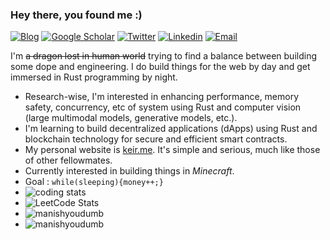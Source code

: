 ### Hey there, you found me :)

[![Blog](https://img.shields.io/badge/Blog-F0773A?style=flat-square&logo=firefox-browser&logoColor=white)](https://blog-keir.vercel.app)
[![Google Scholar](https://img.shields.io/badge/Google_Scholar-4284F3?style=flat-square&logo=googlescholar&logoColor=white)](https://scholar.google.com/citations?hl=en&user=NaXS1_4AAAAJ)
[![Twitter](https://img.shields.io/badge/Twitter-0F141A?style=flat-square&logo=x&logoColor=white)](https://twitter.com/manishyoudumb)
[![Linkedin](https://img.shields.io/badge/LinkedIn-0B65C2?style=flat-square&logo=linkedin&logoColor=white)](https://www.linkedin.com/in/mxnish)
[![Email](https://img.shields.io/badge/Email-EA4335?style=flat-square&logo=gmail&logoColor=white)](mailto:officiallymanishh@gmail.com)



I'm ~~a dragon lost in human world~~ trying to find a balance between building some dope and engineering. I do build things for the web by day and get immersed in Rust programming by night.

-  Research-wise, I'm interested in enhancing performance, memory safety, concurrency, etc of system using Rust and computer vision (large multimodal models, generative models, etc.).
-  I'm learning to build decentralized applications (dApps) using Rust and blockchain technology for secure and efficient smart contracts.
-  My personal website is [keir.me](https://keir.vercel.app). It's simple and serious, much like those of other fellowmates.
-  Currently interested in building things in *Minecraft*.
-  Goal : `while(sleeping){money++;}`
- ![coding stats](https://img.shields.io/endpoint?url=https://wakapi.dev/api/compat/shields/v1/egoist/interval:30_days&label=coding%20stats%20last%2030d&color=FF4136)
- ![LeetCode Stats](https://leetcard.jacoblin.cool/manishyoudumb?theme=dark&font=Noto%20Sans%20Math&ext=heatmap)
- <img src="https://github-readme-streak-stats.herokuapp.com/?user=manishyoudumb&theme=dark" alt="manishyoudumb"/>
- <img align="left" src="https://github-readme-stats.vercel.app/api/top-langs?username=manishyoudumb&show_icons=true&locale=en&layout=compact&theme=dark" alt="manishyoudumb"/>
